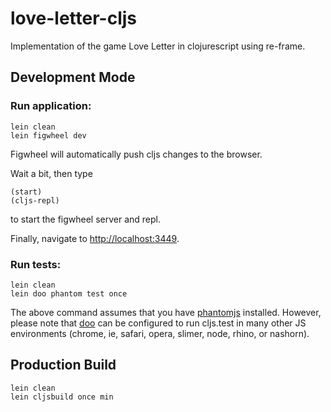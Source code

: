 # love-letter-cljs

Implementation of the game Love Letter in clojurescript using re-frame.

## Development Mode

### Run application:

```
lein clean
lein figwheel dev
```

Figwheel will automatically push cljs changes to the browser.

Wait a bit, then type
```
(start)
(cljs-repl)
```
to start the figwheel server and repl.

Finally, navigate to [http://localhost:3449](http://localhost:3449).

### Run tests:

```
lein clean
lein doo phantom test once
```

The above command assumes that you have [phantomjs](https://www.npmjs.com/package/phantomjs) installed. However, please note that [doo](https://github.com/bensu/doo) can be configured to run cljs.test in many other JS environments (chrome, ie, safari, opera, slimer, node, rhino, or nashorn).

## Production Build

```
lein clean
lein cljsbuild once min
```
